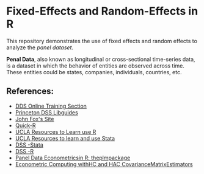 # Fixed-Effects and Random-Effects in R
This repository demonstrates the use of fixed effects and random effects to analyze the *panel dataset*.

**Penal Data**, also known as longitudinal or cross-sectional time-series data, is a dataset in which the behavior of entities are observed across time. These entities could be states, companies, individuals, countries, etc.








## References:
- [DDS Online Training Section](http://dss.princeton.edu/training/)
- [Princeton DSS Libguides](http://libguides.princeton.edu/dss)
- [John Fox's Site](http://socserv.mcmaster.ca/jfox/)
- [Quick-R](http://www.statmethods.net/)
- [UCLA Resources to Learn use R](http://www.ats.ucla.edu/stat/R/)
- [UCLA Resources to learn and use Stata](http://www.ats.ucla.edu/stat/stata/)
- [DSS -Stata](http://dss/online_help/stats_packages/stata/)
- [DSS -R](http://dss.princeton.edu/online_help/stats_packages/r)
- [Panel Data Econometricsin R: theplmpackage](http://cran.r-project.org/web/packages/plm/vignettes/plm.pdf)
- [Econometric Computing withHC and HAC CovarianceMatrixEstimators](http://cran.r-project.org/web/packages/sandwich/vignettes/sandwich.pdf)

